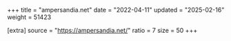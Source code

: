+++
title = "ampersandia.net"
date = "2022-04-11"
updated = "2025-02-16"
weight = 51423

[extra]
source = "https://ampersandia.net/"
ratio = 7
size = 50
+++
